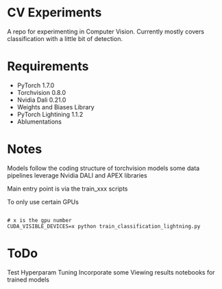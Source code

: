 # CV Experiments

A repo for experimenting in Computer Vision.
Currently mostly covers classification with a little bit of detection.

# Requirements

* PyTorch 1.7.0
* Torchvision 0.8.0
* Nvidia Dali 0.21.0
* Weights and Biases Library
* PyTorch Lightining 1.1.2
* Ablumentations

# Notes

Models follow the coding structure of torchvision models
some data pipelines leverage Nvidia DALI and APEX libraries

Main entry point is via the train_xxx scripts

To only use certain GPUs

```{bash}

# x is the gpu number
CUDA_VISIBLE_DEVICES=x python train_classification_lightning.py 

```

# ToDo

Test Hyperparam Tuning
Incorporate some Viewing results notebooks for trained models

